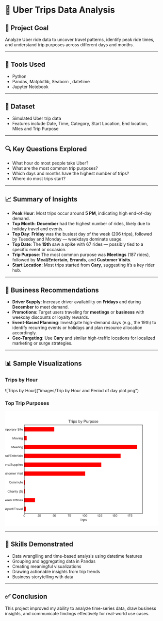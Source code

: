 # 🚖 Uber Trips Data Analysis

## 📌 Project Goal
Analyze Uber ride data to uncover travel patterns, identify peak ride times, and understand trip purposes across different days and months.

---

## 🧰 Tools Used
- Python
- Pandas, Matplotlib, Seaborn , datetime
- Jupyter Notebook

---

## 📂 Dataset
- Simulated Uber trip data
- Features include Date, Time, Category, Start Location, End location, Miles and Trip Purpose

---

## 🔍 Key Questions Explored
- What hour do most people take Uber?
- What are the most common trip purposes?
- Which days and months have the highest number of trips?
- Where do most trips start?

---

## 📈 Summary of Insights
- **Peak Hour**: Most trips occur around **5 PM**, indicating high end-of-day demand.
- **Top Month**: **December** had the highest number of rides, likely due to holiday travel and events.
- **Top Day**: **Friday** was the busiest day of the week (206 trips), followed by Tuesday and Monday — weekdays dominate usage.
- **Top Date**: The **19th** saw a spike with 67 rides — possibly tied to a specific event or occasion.
- **Trip Purpose**: The most common purpose was **Meetings** (187 rides), followed by **Meal/Entertain**, **Errands**, and **Customer Visits**.
- **Start Location**: Most trips started from **Cary**, suggesting it’s a key rider hub.

---
  ## 📌 Business Recommendations

- **Driver Supply**: Increase driver availability on **Fridays** and during **December** to meet demand.
- **Promotions**: Target users traveling for **meetings** or **business** with weekday discounts or loyalty rewards.
- **Event-Based Planning**: Investigate high-demand days (e.g., the 19th) to identify recurring events or holidays and plan resource allocation accordingly.
- **Geo-Targeting**: Use **Cary** and similar high-traffic locations for localized marketing or surge strategies.

---

## 📊 Sample Visualizations

### Trips by Hour
![Trips by Hour]("images/Trip by Hour and Period of day plot.png")

### Top Trip Purposes
![Trip Purposes](images/trip_purpose.png)

---
  
## 🧠 Skills Demonstrated
- Data wranglling and time-based analysis using datetime features
- Grouping and aggregating data in Pandas
- Creating meaningful visualizations
- Drawing actionable insights from trip trends
- Business storytelling with data

---

## ✅ Conclusion
This project improved my ability to analyze time-series data, draw business insights, and communicate findings effectively for real-world use cases.
